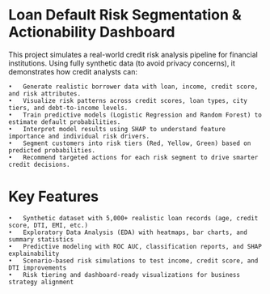 # Loan Default Risk Segmentation & Actionability Dashboard
This project simulates a real-world credit risk analysis pipeline for financial institutions. Using fully synthetic data (to avoid privacy concerns), it demonstrates how credit analysts can:

	•	Generate realistic borrower data with loan, income, credit score, and risk attributes.
	•	Visualize risk patterns across credit scores, loan types, city tiers, and debt-to-income levels.
	•	Train predictive models (Logistic Regression and Random Forest) to estimate default probabilities.
	•	Interpret model results using SHAP to understand feature importance and individual risk drivers.
	•	Segment customers into risk tiers (Red, Yellow, Green) based on predicted probabilities.
	•	Recommend targeted actions for each risk segment to drive smarter credit decisions.

# Key Features
	•	Synthetic dataset with 5,000+ realistic loan records (age, credit score, DTI, EMI, etc.)
	•	Exploratory Data Analysis (EDA) with heatmaps, bar charts, and summary statistics
	•	Predictive modeling with ROC AUC, classification reports, and SHAP explainability
	•	Scenario-based risk simulations to test income, credit score, and DTI improvements
	•	Risk tiering and dashboard-ready visualizations for business strategy alignment
